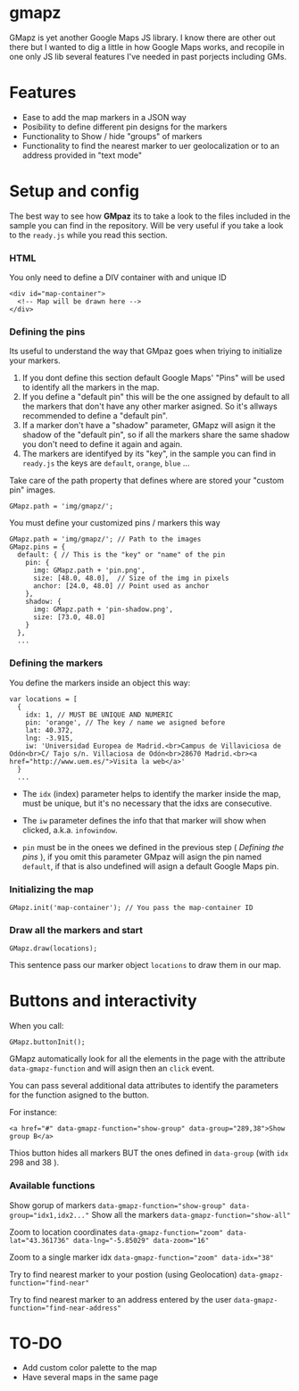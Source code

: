 gmapz
=====

GMapz is yet another Google Maps JS library. I know there are other out there but I wanted to dig a little in how Google Maps works, and recopile in one only JS lib several features I've needed in past porjects including GMs.

Features
========

- Ease to add the map markers in a JSON way
- Posibility to define different pin designs for the markers
- Functionality to Show / hide "groups" of markers
- Functionality to find the nearest marker to uer geolocalization or to an address provided in "text mode"

Setup and config
================

The best way to see how **GMpaz** its to take a look to the files included in the sample you can find in the repository. Will be very useful if you take a look to the `ready.js` while you read this section.

### HTML

You only need to define a DIV container with and unique ID

    <div id="map-container">
      <!-- Map will be drawn here -->
    </div>
    

### Defining the pins

Its useful to understand the way that GMpaz goes when triying to initialize your markers.

1. If you dont define this section default Google Maps' "Pins" will be used to identify all the markers in the map.
2. If you define a "default pin" this will be the one assigned by default to all the markers that don't have any other marker asigned. So it's allways recommended to define a "default pin".
3. If a marker don't have a "shadow" parameter, GMapz will asign it the shadow of the "default pin", so if all the markers share the same shadow you don't need to define it again and again.
4. The markers are identifyed by its "key", in the sample you can find in `ready.js` the keys are `default`, `orange`, `blue` ...

Take care of the path property that defines where are stored your "custom pin" images.

    GMapz.path = 'img/gmapz/';
    
You must define your customized pins / markers this way

    GMapz.path = 'img/gmapz/'; // Path to the images
    GMapz.pins = {
      default: { // This is the "key" or "name" of the pin
        pin: {
          img: GMapz.path + 'pin.png',
          size: [48.0, 48.0],  // Size of the img in pixels
          anchor: [24.0, 48.0] // Point used as anchor
        },
        shadow: {
          img: GMapz.path + 'pin-shadow.png',
          size: [73.0, 48.0]
        }
      },
      ...

### Defining the markers

You define the markers inside an object this way:

    var locations = [
      {
        idx: 1, // MUST BE UNIQUE AND NUMERIC
        pin: 'orange', // The key / name we asigned before
        lat: 40.372,
        lng: -3.915,
        iw: 'Universidad Europea de Madrid.<br>Campus de Villaviciosa de Odón<br>C/ Tajo s/n. Villaciosa de Odón<br>28670 Madrid.<br><a href="http://www.uem.es/">Visita la web</a>'
      }
      ...

- The `idx` (index) parameter helps to identify the marker inside the map, must be unique, but it's no necessary that the idxs are consecutive.

- The `iw` parameter defines the info that that marker will show when clicked, a.k.a. `infowindow`.

- `pin` must be in the onees we defined in the previous step ( _Defining the pins_ ), if you omit this parameter GMpaz will asign the pin named `default`, if that is also undefined will asign a default Google Maps pin.

### Initializing the map

    GMapz.init('map-container'); // You pass the map-container ID
    
### Draw all the markers and start

    GMapz.draw(locations);
    
This sentence pass our marker object `locations` to draw them in our map.

Buttons and interactivity
=========================

When you call:

    GMapz.buttonInit();
    
GMapz automatically look for all the elements in the page with the attribute `data-gmapz-function` and will asign then an `click` event.
    
You can pass several additional data attributes to identify the parameters for the function asigned to the button.

For instance:

    <a href="#" data-gmapz-function="show-group" data-group="289,38">Show group B</a>
    
Thios button hides all markers BUT the ones defined in `data-group` (with `idx` 298 and 38 ).

### Available functions

Show gorup of markers
`data-gmapz-function="show-group" data-group="idx1,idx2..."`
Show all the markers
`data-gmapz-function="show-all"`

Zoom to location coordinates
`data-gmapz-function="zoom" data-lat="43.361736" data-lng="-5.85029" data-zoom="16"`

Zoom to a single marker idx
`data-gmapz-function="zoom" data-idx="38"`

Try to find nearest marker to your postion (using Geolocation)
`data-gmapz-function="find-near"`

Try to find nearest marker to an address entered by the user
`data-gmapz-function="find-near-address"`

TO-DO
=====

- Add custom color palette to the map
- Have several maps in the same page


